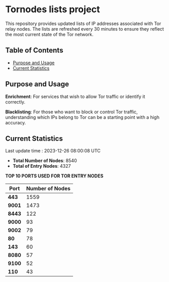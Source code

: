 # Tornodes lists project

This repository provides updated lists of IP addresses associated with Tor relay nodes. The lists are refreshed every 30 minutes to ensure they reflect the most current state of the Tor network.

## Table of Contents

- [Purpose and Usage](#purpose-and-usage)
- [Current Statistics](#current-statistics)


## Purpose and Usage

**Enrichment**: For services that wish to allow Tor traffic or identify it correctly.

**Blacklisting**: For those who want to block or control Tor traffic, understanding which IPs belong to Tor can be a starting point with a high accuracy.

## Current Statistics

Last update time : 2023-12-26 08:00:08 UTC

- **Total Number of Nodes**: 8540
- **Total of Entry Nodes**: 4327

**TOP 10 PORTS USED FOR TOR ENTRY NODES**

| **Port** | **Number of Nodes** |
|------|-----------------|
| **443**   | 1559  |
| **9001**   | 1473  |
| **8443**   | 122  |
| **9000**   | 93  |
| **9002**   | 79  |
| **80**   | 78  |
| **143**   | 60  |
| **8080**   | 57  |
| **9100**   | 52  |
| **110**   | 43  |

